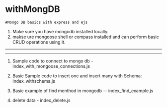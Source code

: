 # withMongDB
```
#Mongo DB basics with express and ejs
```
1. Make sure you have mongodb installed locally.
2. makse ure mongoose shell or compass installed and can perform basic CRUD operations using it.

--------------------------------------------------------------------------------------------------------
--------------------------------------------------------------------------------------------------------

1. Sample code to connect to mongo db -  index_with_mongoose_connections.js

2. Basic Sample code to insert one and insert many with Schema: index_withschema.js 

3. Basic example of find menthod in mongodb  -- index_find_example.js

4. delete data - index_delete.js